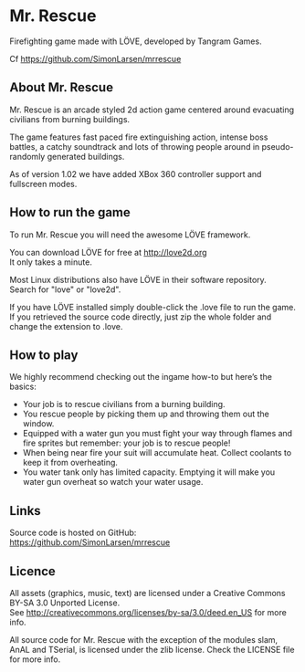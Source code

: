 Mr. Rescue
==========

Firefighting game made with LÖVE, developed by Tangram Games.

Cf https://github.com/SimonLarsen/mrrescue

About Mr. Rescue
----------------

Mr. Rescue is an arcade styled 2d action game centered around evacuating civilians from burning buildings.

The game features fast paced fire extinguishing action, intense boss battles, a catchy soundtrack and lots of throwing people around in pseudo-randomly generated buildings.

As of version 1.02 we have added XBox 360 controller support and fullscreen modes.

How to run the game
-------------------

To run Mr. Rescue you will need the awesome LÖVE framework.

You can download LÖVE for free at http://love2d.org  
It only takes a minute.

Most Linux distributions also have LÖVE in their software repository.  
Search for "love" or "love2d".

If you have LÖVE installed simply double-click the .love file to run the game.  
If you retrieved the source code directly, just zip the whole folder and change the extension to .love.

How to play
-----------

We highly recommend checking out the ingame how-to but here’s the basics:  
* Your job is to rescue civilians from a burning building.
* You rescue people by picking them up and throwing them out the window.
* Equipped with a water gun you must fight your way through flames and fire sprites but remember: your job is to rescue people!
* When being near fire your suit will accumulate heat. Collect coolants to keep it from overheating.
* You water tank only has limited capacity. Emptying it will make you water gun overheat so watch your water usage.

Links
-----

Source code is hosted on GitHub: https://github.com/SimonLarsen/mrrescue

Licence
-------

All assets (graphics, music, text) are licensed under a Creative Commons BY-SA 3.0 Unported License.  
See http://creativecommons.org/licenses/by-sa/3.0/deed.en_US for more info.

All source code for Mr. Rescue with the exception of the modules slam, AnAL and TSerial, is licensed under the zlib license. Check the LICENSE file for more info.
